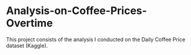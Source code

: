 # Analysis-on-Coffee-Prices-Overtime
This project consists of the analysis I conducted on the Daily Coffee Price dataset (Kaggle). 
